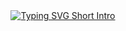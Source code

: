 <!--### Hi there 👋-->

<div align="center">
    <a href="https://git.io/typing-svg"><img src="https://readme-typing-svg.demolab.com?font=Roboto+Slab&color=%36BCF7FF&size=30&center=true&vCenter=true&width=450&lines=Hi+there+👋;I+am+Mohammed+Raiyaan;Computer+Science+Engineer;Technology+Enthusiast" alt="Typing SVG Short Intro"></a>
</div>
<!--
**Ray-codes/Ray-codes** is a ✨ _special_ ✨ repository because its `README.md` (this file) appears on your GitHub profile.

Here are some ideas to get you started:

- 🔭 I’m currently working on ...
- 🌱 I’m currently learning ...
- 👯 I’m looking to collaborate on ...
- 🤔 I’m looking for help with ...
- 💬 Ask me about ...
- 📫 How to reach me: ...
- 😄 Pronouns: ...
- ⚡ Fun fact: ...
-->
